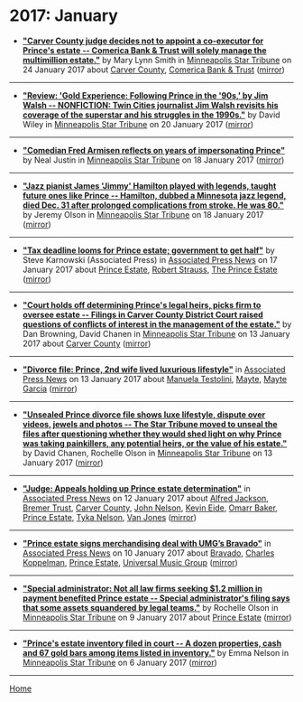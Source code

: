 # 2017: January

 - [**"Carver County judge decides not to appoint a co-executor for Prince's estate -- Comerica Bank & Trust will solely manage the multimillion estate."**](http://www.startribune.com/carver-county-judge-decides-not-to-appoint-a-co-executor-for-prince-s-estate/411678576/) by Mary Lynn Smith in [Minneapolis Star Tribune](http://www.startribune.com/) on 24 January 2017 about [Carver County](https://bjmdotnet.github.io/pr1nc3/topics/carver-county/), [Comerica Bank & Trust](https://bjmdotnet.github.io/pr1nc3/topics/comerica-bank-trust/) ([mirror](https://web.archive.org/web/*/http://www.startribune.com/carver-county-judge-decides-not-to-appoint-a-co-executor-for-prince-s-estate/411678576/))

----

 - [**"Review: 'Gold Experience: Following Prince in the '90s,' by Jim Walsh -- NONFICTION: Twin Cities journalist Jim Walsh revisits his coverage of the superstar and his struggles in the 1990s."**](http://www.startribune.com/review-gold-experience-following-prince-in-the-90s-by-jim-walsh/411259075/) by David Wiley in [Minneapolis Star Tribune](http://www.startribune.com/) on 20 January 2017 ([mirror](https://web.archive.org/web/*/http://www.startribune.com/review-gold-experience-following-prince-in-the-90s-by-jim-walsh/411259075/))

----

 - [**"Comedian Fred Armisen reflects on years of impersonating Prince"**](http://www.startribune.com/fred-armisen-holly-robinson-peete-remember-prince/411014275/) by Neal Justin in [Minneapolis Star Tribune](http://www.startribune.com/) on 18 January 2017 ([mirror](https://web.archive.org/web/*/http://www.startribune.com/fred-armisen-holly-robinson-peete-remember-prince/411014275/))

----

 - [**"Jazz pianist James 'Jimmy' Hamilton played with legends, taught future ones like Prince -- Hamilton, dubbed a Minnesota jazz legend, died Dec. 31 after prolonged complications from stroke. He was 80."**](http://www.startribune.com/jazz-pianist-james-jimmy-hamilton-played-with-legends-taught-future-ones-like-prince/410987235/) by Jeremy Olson in [Minneapolis Star Tribune](http://www.startribune.com/) on 18 January 2017 ([mirror](https://web.archive.org/web/*/http://www.startribune.com/jazz-pianist-james-jimmy-hamilton-played-with-legends-taught-future-ones-like-prince/410987235/))

----

 - [**"Tax deadline looms for Prince estate; government to get half"**](https://www.apnews.com/79450a727b23422e94e3ded9a5f9fcff) by Steve Karnowski (Associated Press) in [Associated Press News](https://www.apnews.com/) on 17 January 2017 about [Prince Estate](https://bjmdotnet.github.io/pr1nc3/topics/prince-estate/), [Robert Strauss](https://bjmdotnet.github.io/pr1nc3/topics/robert-strauss/), [The Prince Estate](https://bjmdotnet.github.io/pr1nc3/topics/the-prince-estate/) ([mirror](https://web.archive.org/web/*/https://www.apnews.com/79450a727b23422e94e3ded9a5f9fcff))

----

 - [**"Court holds off determining Prince's legal heirs, picks firm to oversee estate -- Filings in Carver County District Court raised questions of conflicts of interest in the management of the estate."**](http://www.startribune.com/challenges-raised-in-hand-off-of-prince-estate/410513285/) by Dan Browning, David Chanen in [Minneapolis Star Tribune](http://www.startribune.com/) on 13 January 2017 about [Carver County](https://bjmdotnet.github.io/pr1nc3/topics/carver-county/) ([mirror](https://web.archive.org/web/*/http://www.startribune.com/challenges-raised-in-hand-off-of-prince-estate/410513285/))

----

 - [**"Divorce file: Prince, 2nd wife lived luxurious lifestyle"**](https://apnews.com/d52610515904420ca116e820411aa344) in [Associated Press News](https://www.apnews.com/) on 13 January 2017 about [Manuela Testolini](https://bjmdotnet.github.io/pr1nc3/topics/manuela-testolini/), [Mayte](https://bjmdotnet.github.io/pr1nc3/topics/mayte/), [Mayte Garcia](https://bjmdotnet.github.io/pr1nc3/topics/mayte-garcia/) ([mirror](https://web.archive.org/web/*/https://apnews.com/d52610515904420ca116e820411aa344))

----

 - [**"Unsealed Prince divorce file shows luxe lifestyle, dispute over videos, jewels and photos -- The Star Tribune moved to unseal the files after questioning whether they would shed light on why Prince was taking painkillers, any potential heirs, or the value of his estate."**](http://www.startribune.com/unsealed-prince-divorce-file-shows-luxe-lifestyle-dispute-over-videos-jewels-and-photos/410652845/) by David Chanen, Rochelle Olson in [Minneapolis Star Tribune](http://www.startribune.com/) on 13 January 2017 ([mirror](https://web.archive.org/web/*/http://www.startribune.com/unsealed-prince-divorce-file-shows-luxe-lifestyle-dispute-over-videos-jewels-and-photos/410652845/))

----

 - [**"Judge: Appeals holding up Prince estate determination"**](https://www.apnews.com/c26a8f91fcbc4e25b4138a17edc9c56e) in [Associated Press News](https://www.apnews.com/) on 12 January 2017 about [Alfred Jackson](https://bjmdotnet.github.io/pr1nc3/topics/alfred-jackson/), [Bremer Trust](https://bjmdotnet.github.io/pr1nc3/topics/bremer-trust/), [Carver County](https://bjmdotnet.github.io/pr1nc3/topics/carver-county/), [John Nelson](https://bjmdotnet.github.io/pr1nc3/topics/john-nelson/), [Kevin Eide](https://bjmdotnet.github.io/pr1nc3/topics/kevin-eide/), [Omarr Baker](https://bjmdotnet.github.io/pr1nc3/topics/omarr-baker/), [Prince Estate](https://bjmdotnet.github.io/pr1nc3/topics/prince-estate/), [Tyka Nelson](https://bjmdotnet.github.io/pr1nc3/topics/tyka-nelson/), [Van Jones](https://bjmdotnet.github.io/pr1nc3/topics/van-jones/) ([mirror](https://web.archive.org/web/*/https://www.apnews.com/c26a8f91fcbc4e25b4138a17edc9c56e))

----

 - [**"Prince estate signs merchandising deal with UMG’s Bravado"**](https://apnews.com/b45977db69d142faa7174d2c45ef9498) in [Associated Press News](https://www.apnews.com/) on 10 January 2017 about [Bravado](https://bjmdotnet.github.io/pr1nc3/topics/bravado/), [Charles Koppelman](https://bjmdotnet.github.io/pr1nc3/topics/charles-koppelman/), [Prince Estate](https://bjmdotnet.github.io/pr1nc3/topics/prince-estate/), [Universal Music Group](https://bjmdotnet.github.io/pr1nc3/topics/universal-music-group/) ([mirror](https://web.archive.org/web/*/https://apnews.com/b45977db69d142faa7174d2c45ef9498))

----

 - [**"Special administrator: Not all law firms seeking $1.2 million in payment benefited Prince estate -- Special administrator's filing says that some assets squandered by legal teams."**](http://www.startribune.com/special-administrator-not-all-law-firms-seeking-1-2-million-in-payment-benefitted-prince-estate/410134635/) by Rochelle Olson in [Minneapolis Star Tribune](http://www.startribune.com/) on 9 January 2017 about [Prince Estate](https://bjmdotnet.github.io/pr1nc3/topics/prince-estate/) ([mirror](https://web.archive.org/web/*/http://www.startribune.com/special-administrator-not-all-law-firms-seeking-1-2-million-in-payment-benefitted-prince-estate/410134635/))

----

 - [**"Prince's estate inventory filed in court -- A dozen properties, cash and 67 gold bars among items listed in inventory."**](http://www.startribune.com/prince-s-estate-inventory-filed-in-court/409921405/) by Emma Nelson in [Minneapolis Star Tribune](http://www.startribune.com/) on 6 January 2017 ([mirror](https://web.archive.org/web/*/http://www.startribune.com/prince-s-estate-inventory-filed-in-court/409921405/))

----

[Home](./)
